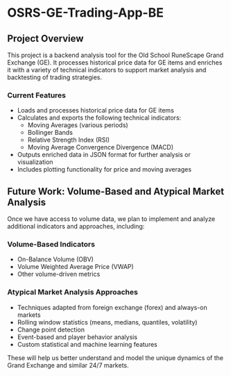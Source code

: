 # OSRS-GE-Trading-App-BE

## Project Overview

This project is a backend analysis tool for the Old School RuneScape Grand Exchange (GE). It processes historical price data for GE items and enriches it with a variety of technical indicators to support market analysis and backtesting of trading strategies.

### Current Features
- Loads and processes historical price data for GE items
- Calculates and exports the following technical indicators:
  - Moving Averages (various periods)
  - Bollinger Bands
  - Relative Strength Index (RSI)
  - Moving Average Convergence Divergence (MACD)
- Outputs enriched data in JSON format for further analysis or visualization
- Includes plotting functionality for price and moving averages

## Future Work: Volume-Based and Atypical Market Analysis

Once we have access to volume data, we plan to implement and analyze additional indicators and approaches, including:

### Volume-Based Indicators
- On-Balance Volume (OBV)
- Volume Weighted Average Price (VWAP)
- Other volume-driven metrics

### Atypical Market Analysis Approaches
- Techniques adapted from foreign exchange (forex) and always-on markets
- Rolling window statistics (means, medians, quantiles, volatility)
- Change point detection
- Event-based and player behavior analysis
- Custom statistical and machine learning features

These will help us better understand and model the unique dynamics of the Grand Exchange and similar 24/7 markets.